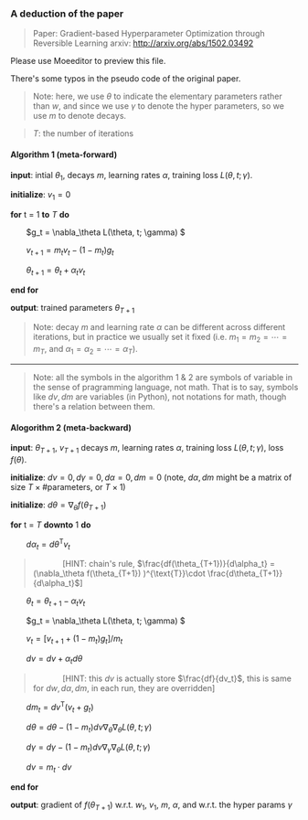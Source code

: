 ### A deduction of the paper 

> Paper: Gradient-based Hyperparameter Optimization through Reversible Learning
> arxiv: http://arxiv.org/abs/1502.03492

Please use Moeeditor to preview this file.

There's some typos in the pseudo code of the original paper. 

>Note: here, we use $\theta$ to indicate the elementary parameters rather than $w$, and since we use $\gamma$ to denote the hyper parameters, so we use $m$ to denote decays. 

>$T$: the number of iterations

#### Algorithm 1 (meta-forward)

**input**: intial $\theta_1$, decays $m$, learning rates $\alpha$, training loss $L(\theta, t; \gamma)$.

**initialize**: $v_1 = 0$

**for** t = 1 **to** $T$ **do**

&nbsp; &nbsp; &nbsp;&nbsp; $g_t = \nabla_\theta L(\theta, t; \gamma) $

&nbsp; &nbsp; &nbsp;&nbsp; $v_{t+1} = m_t v_t - (1-m_t) g_t$

&nbsp; &nbsp; &nbsp;&nbsp; $\theta_{t+1} = \theta_t + \alpha_t v_t$


**end for**

**output**: trained parameters $\theta_{T+1}$

> Note: decay $m$ and learning rate $\alpha$ can be different across different iterations, but in practice we usually set it fixed (i.e. $m_1 = m_2 = \cdots = m_T$, and $\alpha_1 = \alpha_2 = \cdots = \alpha_T$).



***

> Note: all the symbols in the algorithm 1 & 2 are symbols of variable in the sense of pragramming language, not math. That is to say, symbols like $dv, dm$ are variables (in Python), not notations for math, though there's a relation between them.


#### Alogorithm 2 (meta-backward)
**input**: $\theta_{T+1}$, $v_{T+1}$ decays $m$, learning rates $\alpha$, training loss $L(\theta, t; \gamma)$, loss $f(\theta)$.

**initialize**: $dv = 0, d\gamma = 0, d\alpha = 0, dm = 0$ (note,  $d\alpha, dm$ might be a matrix of size $T \times \#\text{parameters}$, or $T \times 1$)

**initialize**: $d\theta = \nabla_\theta f(\theta_{T+1})$

**for** t = $T$ **downto** 1 **do**

&nbsp; &nbsp; &nbsp;&nbsp; $d\alpha_t = d\theta^{\text{T}} v_{t}$ 
> &nbsp; &nbsp; &nbsp;&nbsp;&nbsp; &nbsp; &nbsp;&nbsp;
> [HINT: chain's rule, $\frac{df(\theta_{T+1})}{d\alpha_t} = (\nabla_\theta f(\theta_{T+1}) )^{\text{T}}\cdot \frac{d\theta_{T+1}}{d\alpha_t}$]

&nbsp; &nbsp; &nbsp;&nbsp; $\theta_{t} = \theta_{t+1} - \alpha_t v_t$

&nbsp; &nbsp; &nbsp;&nbsp; $g_t = \nabla_\theta L(\theta, t; \gamma) $

&nbsp; &nbsp; &nbsp;&nbsp; $v_{t} = [v_{t+1} + (1-m_t)g_t]/m_t$

&nbsp; &nbsp; &nbsp;&nbsp; $dv = dv + \alpha_t d\theta$

> &nbsp; &nbsp; &nbsp;&nbsp;&nbsp; &nbsp; &nbsp;&nbsp;
> [HINT: this $dv$ is actually store $\frac{df}{dv_t}$, this is same for $dw, d\alpha, dm$, in each run, they are overridden]

&nbsp; &nbsp; &nbsp;&nbsp; $dm_t = dv^{\text{T}}(v_t + g_t)$

&nbsp; &nbsp; &nbsp;&nbsp; $d\theta = d\theta - (1 - m_t) dv \nabla_\theta\nabla_\theta L(\theta, t; \gamma)$

&nbsp; &nbsp; &nbsp;&nbsp; $d\gamma = d\gamma - (1 - m_t) dv \nabla_\gamma\nabla_\theta L(\theta, t; \gamma)$

&nbsp; &nbsp; &nbsp;&nbsp; $dv = m_t \cdot dv$

**end for**

**output**: gradient of $f(\theta_{T+1})$ w.r.t. $w_1$, $v_1$, $m$, $\alpha$, and w.r.t. the hyper params $\gamma$

